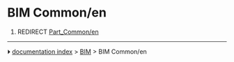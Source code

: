 # BIM Common/en
1.  REDIRECT [Part_Common/en](Part_Common/en.md)



---
⏵ [documentation index](../README.md) > [BIM](BIM_Workbench.md) > BIM Common/en
